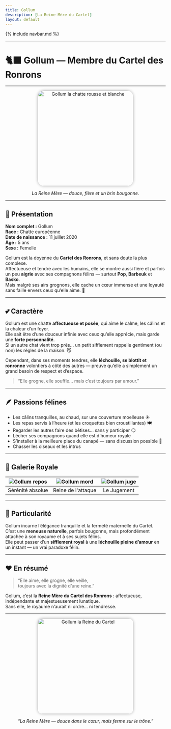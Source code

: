 ```yaml
---
title: Gollum
description: [La Reine Mère du Cartel]
layout: default
---
```


{% include navbar.md %}

---

# 🐈‍⬛ Gollum — Membre du Cartel des Ronrons

---

<div align="center">
  <img src="/Bestiaire/assets/images/Gollum.jpg" alt="Gollum la chatte rousse et blanche" width="300" style="border-radius: 20px; box-shadow: 0 0 10px rgba(0,0,0,0.3);">
  <p><em>La Reine Mère — douce, fière et un brin bougonne.</em></p>
</div>

---

## 🐾 Présentation

**Nom complet :** Gollum  
**Race :** Chatte européenne  
**Date de naissance :** 11 juillet 2020  
**Âge :** 5 ans  
**Sexe :** Femelle  

Gollum est la doyenne du **Cartel des Ronrons**, et sans doute la plus complexe.  
Affectueuse et tendre avec les humains, elle se montre aussi fière et parfois un peu **aigrie** avec ses compagnons félins — surtout **Pop**, **Barbeuk** et **Basko**.  
Mais malgré ses airs grognons, elle cache un cœur immense et une loyauté sans faille envers ceux qu’elle aime. 💛  

---

## 💕 Caractère

Gollum est une chatte **affectueuse et posée**, qui aime le calme, les câlins et la chaleur d’un foyer.  
Elle sait être d’une douceur infinie avec ceux qu’elle apprécie, mais garde une **forte personnalité**.  
Si un autre chat vient trop près… un petit sifflement rappelle gentiment (ou non) les règles de la maison. 😼

Cependant, dans ses moments tendres, elle **léchouille, se blottit et ronronne** volontiers à côté des autres — preuve qu’elle a simplement un grand besoin de respect et d’espace.

> “Elle grogne, elle souffle… mais c’est toujours par amour.”

---

## 🪶 Passions félines

- Les câlins tranquilles, au chaud, sur une couverture moelleuse ☀️  
- Les repas servis à l’heure (et les croquettes bien croustillantes) 🍽️  
- Regarder les autres faire des bêtises… sans y participer 😏  
- Lécher ses compagnons quand elle est d’humeur royale  
- S’installer à la meilleure place du canapé — sans discussion possible 👑
- Chasser les oiseaux et les intrus 

---

## 📸 Galerie Royale

| ![Gollum repos](/Bestiaire/assets/images/GollumDodo.jpg) | ![Gollum mord](/Bestiaire/assets/images/GollumBite.jpg) | ![Gollum juge](/Bestiaire/assets/images/GollumHo.jpg) |
|:--:|:--:|:--:|
| Sérénité absolue | Reine de l'attaque | Le Jugement |


---

## 🌟 Particularité

Gollum incarne l’élégance tranquille et la fermeté maternelle du Cartel.  
C’est une **meneuse naturelle**, parfois bougonne, mais profondément attachée à son royaume et à ses sujets félins.  
Elle peut passer d’un **sifflement royal** à une **léchouille pleine d’amour** en un instant — un vrai paradoxe félin.

---

## ❤️ En résumé

> “Elle aime, elle grogne, elle veille,  
> toujours avec la dignité d’une reine.”

Gollum, c’est la **Reine Mère du Cartel des Ronrons** : affectueuse, indépendante et majestueusement lunatique.  
Sans elle, le royaume n’aurait ni ordre… ni tendresse.

---

<div align="center">
  <img src="/Bestiaire/assets/images/GollumMign.jpg" alt="Gollum la Reine du Cartel" width="300" style="border-radius: 15px; box-shadow: 0 0 10px rgba(0,0,0,0.3);">
  <p><em>“La Reine Mère — douce dans le cœur, mais ferme sur le trône.”</em></p>
</div>

